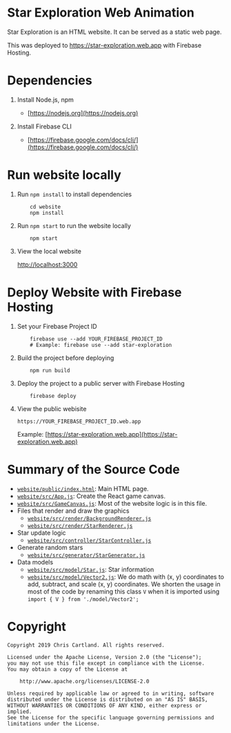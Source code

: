 # Star Exploration Web Animation

Star Exploration is an HTML website. It can be served as a static web page.

This was deployed to https://star-exploration.web.app with Firebase Hosting.

# Dependencies

1. Install Node.js, npm

    * [https://nodejs.org](https://nodejs.org)

1. Install Firebase CLI

    * [https://firebase.google.com/docs/cli/](https://firebase.google.com/docs/cli/)

# Run website locally

1. Run `npm install` to install dependencies

    ```
        cd website
        npm install
    ```

1. Run `npm start` to run the website locally

    ```
        npm start
    ```

1. View the local website

    [http://localhost:3000](http://localhost:3000)

# Deploy Website with Firebase Hosting

1. Set your Firebase Project ID

    ```
        firebase use --add YOUR_FIREBASE_PROJECT_ID
        # Example: firebase use --add star-exploration
    ```

1. Build the project before deploying

    ```
        npm run build
    ```

1. Deploy the project to a public server with Firebase Hosting

    ```
        firebase deploy
    ```

1. View the public webisite

    `https://YOUR_FIREBASE_PROJECT_ID.web.app`

    Example: [https://star-exploration.web.app](https://star-exploration.web.app)

# Summary of the Source Code

* [`website/public/index.html`](website/public/index.html): Main HTML page.
* [`website/src/App.js`](website/src/App.js): Create the React game canvas.
* [`website/src/GameCanvas.js`](website/src/GameCanvas.js): Most of the website logic is in this file.
* Files that render and draw the graphics
  * [`website/src/render/BackgroundRenderer.js`](website/src/render/BackgroundRenderer.js)
  * [`website/src/render/StarRenderer.js`](website/src/render/StarRenderer.js)
* Star update logic
  * [`website/src/controller/StarController.js`](website/src/controller/StarController.js)
* Generate random stars
  * [`website/src/generator/StarGenerator.js`](website/src/generator/StarGenerator.js)
* Data models
  * [`website/src/model/Star.js`](website/src/model/Star.js): Star information
  * [`website/src/model/Vector2.js`](website/src/model/Vector2.js): We do math with (x, y) coordinates
   to add, subtract, and scale (x, y) coordinates. We shorten the usage in
   most of the code by renaming this class `V` when it is imported using
   `import { V } from './model/Vector2';`

# Copyright

    Copyright 2019 Chris Cartland. All rights reserved.

    Licensed under the Apache License, Version 2.0 (the "License");
    you may not use this file except in compliance with the License.
    You may obtain a copy of the License at

        http://www.apache.org/licenses/LICENSE-2.0

    Unless required by applicable law or agreed to in writing, software
    distributed under the License is distributed on an "AS IS" BASIS,
    WITHOUT WARRANTIES OR CONDITIONS OF ANY KIND, either express or implied.
    See the License for the specific language governing permissions and
    limitations under the License.


